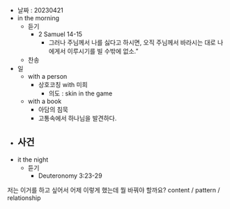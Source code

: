 - 날짜 : 20230421
- in the morning
	- 듣기
		- 2 Samuel 14-15
			- 그러나 주님께서 나를 싫다고 하시면, 오직 주님께서 바라시는 대로 나에게서 이루시기를 빌 수밖에 없소.” 
	- 찬송
- 일
	- with a person
		- 상호코칭 with 미희
			- 의도 : skin in the game
	- with a book
		- 아담의 침묵
		- 고통속에서 하나님을 발견하다.
- 사건
	- 
- it the night
	- 듣기
		- Deuteronomy 3:23-29






저는 이거를 하고 싶어서 어제 이렇게 했는데 뭘 바꿔야 할까요?
content / pattern / relationship